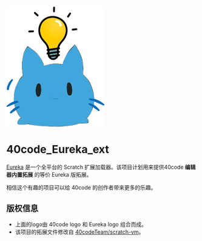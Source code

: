 ![40code_Eureka_ext项目的logo](./assets/40code_Eureka_ext.svg)

# 40code_Eureka_ext
[Eureka](https://github.com/EurekaScratch/eureka-loader/blob/trunk/README-zh_CN.md) 是一个全平台的 Scratch 扩展加载器。该项目计划用来提供40code **编辑器内置拓展** 的等价 Eureka 版拓展。  

相信这个有趣的项目可以给 40code 的创作者带来更多的乐趣。

## 版权信息
 - 上面的logo由 40code logo 和 Eureka logo 组合而成。
 - 该项目的拓展文件修改自 [40codeTeam/scratch-vm](https://github.com/40codeTeam/scratch-vm/tree/develop/src/extensions)。
